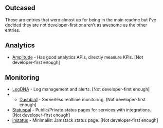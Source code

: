 ## Outcased

These are entries that were almost up for being in the main readme but I've decided they are not developer-first or aren't as awesome as the other entries.



## Analytics
* [Amplitude](https://amplitude.com/) - Has good analytics APIs, directly measure KPIs. [Not developer-first enough]


## Monitoring
* [LogDNA](https://logdna.com/) - Log management and alerts. [Not developer-first enough]
* * [Dashbird](https://dashbird.io/) - Serverless realtime monitoring. [Not developer-first enough]
* [Statuspal](https://statuspal.io) - Public/Private status pages for services with integrations. [Not developer-first enough]
* [instatus](https://instatus.com) - Minimalist Jamstack status page. [Not developer-first enough]
